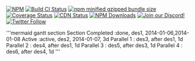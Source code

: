 [![NPM](https://img.shields.io/npm/v/mermaid)](https://www.npmjs.com/package/mermaid)
[![Build CI Status](https://github.com/mermaid-js/mermaid/actions/workflows/build.yml/badge.svg)](https://github.com/mermaid-js/mermaid/actions/workflows/build.yml)
[![npm minified gzipped bundle size](https://img.shields.io/bundlephobia/minzip/mermaid)](https://bundlephobia.com/package/mermaid)
[![Coverage Status](https://codecov.io/github/mermaid-js/mermaid/branch/develop/graph/badge.svg)](https://app.codecov.io/github/mermaid-js/mermaid/tree/develop)
[![CDN Status](https://img.shields.io/jsdelivr/npm/hm/mermaid)](https://www.jsdelivr.com/package/npm/mermaid)
[![NPM Downloads](https://img.shields.io/npm/dm/mermaid)](https://www.npmjs.com/package/mermaid)
[![Join our Discord!](https://img.shields.io/static/v1?message=join%20chat&color=9cf&logo=discord&label=discord)](https://discord.gg/AgrbSrBer3)
[![Twitter Follow](https://img.shields.io/badge/Social-mermaidjs__-blue?style=social&logo=X)](https://twitter.com/mermaidjs_)

'''mermaid
gantt
    section Section
    Completed :done,    des1, 2014-01-06,2014-01-08
    Active        :active,  des2, 2014-01-07, 3d
    Parallel 1   :         des3, after des1, 1d
    Parallel 2   :         des4, after des1, 1d
    Parallel 3   :         des5, after des3, 1d
    Parallel 4   :         des6, after des4, 1d
'''
